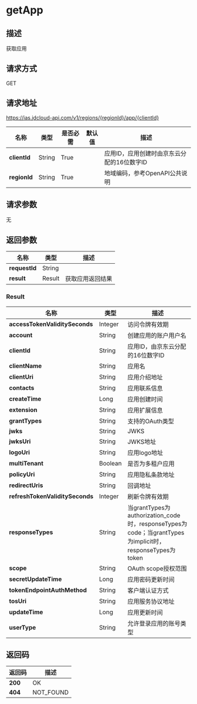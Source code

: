 # getApp


## 描述
获取应用

## 请求方式
GET

## 请求地址
https://ias.jdcloud-api.com/v1/regions/{regionId}/app/{clientId}

|名称|类型|是否必需|默认值|描述|
|---|---|---|---|---|
|**clientId**|String|True| |应用ID，应用创建时由京东云分配的16位数字ID|
|**regionId**|String|True| |地域编码，参考OpenAPI公共说明|

## 请求参数
无


## 返回参数
|名称|类型|描述|
|---|---|---|
|**requestId**|String| |
|**result**|Result|获取应用返回结果|

### Result
|名称|类型|描述|
|---|---|---|
|**accessTokenValiditySeconds**|Integer|访问令牌有效期|
|**account**|String|创建应用的账户用户名|
|**clientId**|String|应用ID，由京东云分配的16位数字ID|
|**clientName**|String|应用名|
|**clientUri**|String|应用介绍地址|
|**contacts**|String|应用联系信息|
|**createTime**|Long|应用创建时间|
|**extension**|String|应用扩展信息|
|**grantTypes**|String|支持的OAuth类型|
|**jwks**|String|JWKS|
|**jwksUri**|String|JWKS地址|
|**logoUri**|String|应用logo地址|
|**multiTenant**|Boolean|是否为多租户应用|
|**policyUri**|String|应用隐私条款地址|
|**redirectUris**|String|回调地址|
|**refreshTokenValiditySeconds**|Integer|刷新令牌有效期|
|**responseTypes**|String|当grantTypes为authorization_code时，responseTypes为code；当grantTypes为implicit时，responseTypes为token|
|**scope**|String|OAuth scope授权范围|
|**secretUpdateTime**|Long|应用密码更新时间|
|**tokenEndpointAuthMethod**|String|客户端认证方式|
|**tosUri**|String|应用服务协议地址|
|**updateTime**|Long|应用更新时间|
|**userType**|String|允许登录应用的账号类型|

## 返回码
|返回码|描述|
|---|---|
|**200**|OK|
|**404**|NOT_FOUND|

